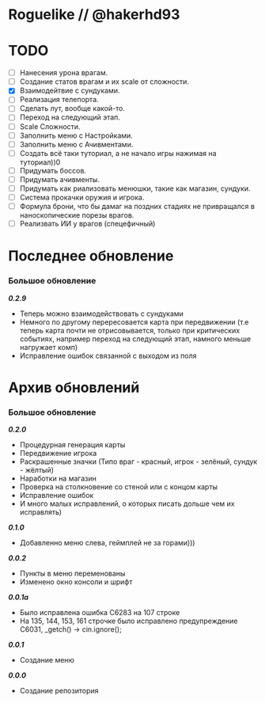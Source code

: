 # Roguelike // @hakerhd93

# TODO
- [ ] Нанесения урона врагам.
- [ ] Создание статов врагам и их scale от сложности.
- [x] Взаимодейтвие с сундуками.
- [ ] Реализация телепорта.
- [ ] Сделать лут, вообще какой-то.
- [ ] Переход на следующий этап.
- [ ] Scale Сложности.
- [ ] Заполнить меню с Настройками.
- [ ] Заполнить меню с Ачивментами.
- [ ] Создать всё таки туториал, а не начало игры нажимая на туториал))0
- [ ] Придумать боссов.
- [ ] Придумать ачивменты.
- [ ] Придумать как риализовать менюшки, такие как магазин, сундуки.
- [ ] Система прокачки оружия и игрока.
- [ ] Формула брони, что бы дамаг на поздних стадиях не привращался в наноскопические порезы врагов.
- [ ] Реализвать ИИ у врагов (спецефичный) 
# Последнее обновление
### Большое обновление
**_0.2.9_**
 - Теперь можно взаимодействовать с сундуками
 - Немного по другому перересовается карта при передвижении (т.е теперь карта почти не отрисовывается, только при критических событиях, например переход на следующий этап, намного меньше нагружает комп)
 - Исправление ошибок связанной с выходом из поля
# Архив обновлений
### Большое обновление
**_0.2.0_**
- Процедурная генерация карты
- Передвижение игрока
- Раскрашенные значки (Типо враг - красный, игрок - зелёный, сундук - жёлтый)
- Наработки на магазин
- Проверка на столкновение со стеной или с концом карты
- Исправление ошибок
- И много малых исправлений, о которых писать дольше чем их исправлять)


**_0.1.0_**
- Добавленно меню слева, геймплей не за горами)))

**_0.0.2_**
- Пункты в меню переменованы
- Изменено окно консоли и шрифт

**_0.0.1a_**
- Было исправлена ошибка C6283 на 107 строке
- На 135, 144, 153, 161 строчке было исправлено предупреждение C6031, _getch() -> cin.ignore();

**_0.0.1_**
- Создание меню

**_0.0.0_**
- Создание репозитория
